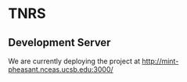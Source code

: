 # TNRS

## Development Server

We are currently deploying the project at http://mint-pheasant.nceas.ucsb.edu:3000/
